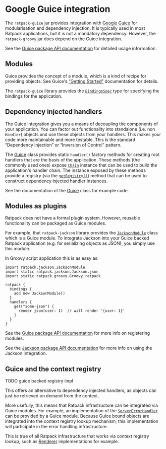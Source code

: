 # Google Guice integration

The `ratpack-guice` jar provides integration with [Google Guice](https://code.google.com/p/google-guice/) for modularisation and dependency injection.
It is typically used in most Ratpack applications, but it is not a mandatory dependency.
However, the `ratpack-groovy` jar does depend on the Guice integration.

See the [Guice package API documentation](api/ratpack/guice/package-summary.html) for detailed usage information.

## Modules

Guice provides the concept of a module, which is a kind of recipe for providing objects.
See Guice's [“Getting Started”](https://code.google.com/p/google-guice/wiki/GettingStarted) documentation for details.

The `ratpack-guice` library provides the [`BindingsSpec`](api/ratpack/guice/BindingsSpec.html) type for specifying the bindings for the application.

## Dependency injected handlers

The Guice integration gives you a means of decoupling the components of your application.
You can factor out functionality into standalone (i.e. non `Handler`) objects and use these objects from your handlers.
This makes your code more maintainable and more testable.
This is the standard “Dependency Injection” or “Inversion of Control” pattern.

The [Guice](api/ratpack/guice/Guice.html) class provides static `handler()` factory methods for creating root handlers that are the basis of the application.
These methods (the commonly used ones) expose [`Chain`](api/ratpack/handling/Chain.html) instance that can be used to build the application's handler chain.
The instance exposed by these methods provide a registry (via the [`getRegistry()`](api/ratpack/handling/Chain.html#getRegistry%28%29)) method that can be used
to construct dependency injected handler instances.

See the documentation of the [Guice](api/ratpack/guice/Guice.html) class for example code.

## Modules as plugins

Ratpack does not have a formal plugin system. However, reusable functionality can be packaged as Guice modules.

For example, that `ratpack-jackson` library provides the [`JacksonModule`](api/ratpack/jackson/JacksonModule.html) class which is a Guice module.
To integrate Jackson into your Guice backed Ratpack application (e.g. for serializing objects as JSON), you simply use this module.

In Groovy script application this is as easy as:

```language-groovy groovy-ratpack
import ratpack.jackson.JacksonModule
import static ratpack.jackson.Jackson.json
import static ratpack.groovy.Groovy.ratpack

ratpack {
  bindings {
    add new JacksonModule()
  }
  handlers {
    get("some-json") {
      render json(user: 1)  // will render '{user: 1}'
    }
  }
}
```

See the [Guice package API documentation](api/ratpack/guice/package-summary.html) for more info on registering modules.

See the [Jackson package API documentation](api/ratpack/jackson/package-summary.html) for more info on using the Jackson integration.

## Guice and the context registry

TODO guice backed registry impl

This offers an alternative to dependency injected handlers, as objects can just be retrieved on demand from the context.

More usefully, this means that Ratpack infrastructure can be integrated via Guice modules.
For example, an implementation of the [`ServerErrorHandler`](api/ratpack/error/ServerErrorHandler.html) can be provided by a Guice module.
Because Guice bound objects are integrated into the context registry lookup mechanism, this implementation will participate in the error handling infrastructure.

This is true of all Ratpack infrastructure that works via context registry lookup, such as [Renderer](api/ratpack/render/Renderer.html) implementations for example.